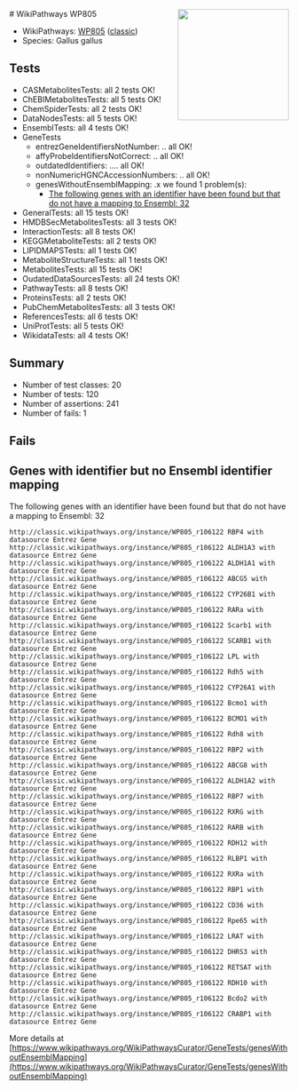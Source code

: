 <img style="float: right; width: 200px" src="https://upload.wikimedia.org/wikipedia/commons/thumb/8/83/Wplogo_with_text_500.png/640px-Wplogo_with_text_500.png" />
# WikiPathways WP805

* WikiPathways: [WP805](https://wikipathways.org/pathways/WP805) ([classic](https://classic.wikipathways.org/instance/WP805))
* Species: Gallus gallus
## Tests
* CASMetabolitesTests: all 2 tests OK!
* ChEBIMetabolitesTests: all 5 tests OK!
* ChemSpiderTests: all 2 tests OK!
* DataNodesTests: all 5 tests OK!
* EnsemblTests: all 4 tests OK!
* GeneTests
    * entrezGeneIdentifiersNotNumber: .. all OK!
    * affyProbeIdentifiersNotCorrect: .. all OK!
    * outdatedIdentifiers: .... all OK!
    * nonNumericHGNCAccessionNumbers: .. all OK!
    * genesWithoutEnsemblMapping: .x we found 1 problem(s):
        * [The following genes with an identifier have been found but that do not have a mapping to Ensembl: 32](#c4e5434d)
* GeneralTests: all 15 tests OK!
* HMDBSecMetabolitesTests: all 3 tests OK!
* InteractionTests: all 8 tests OK!
* KEGGMetaboliteTests: all 2 tests OK!
* LIPIDMAPSTests: all 1 tests OK!
* MetaboliteStructureTests: all 1 tests OK!
* MetabolitesTests: all 15 tests OK!
* OudatedDataSourcesTests: all 24 tests OK!
* PathwayTests: all 8 tests OK!
* ProteinsTests: all 2 tests OK!
* PubChemMetabolitesTests: all 3 tests OK!
* ReferencesTests: all 6 tests OK!
* UniProtTests: all 5 tests OK!
* WikidataTests: all 4 tests OK!


## Summary

* Number of test classes: 20
* Number of tests: 120
* Number of assertions: 241
* Number of fails: 1

## Fails

<a name="c4e5434d" />

## Genes with identifier but no Ensembl identifier mapping

The following genes with an identifier have been found but that do not have a mapping to Ensembl: 32
```
http://classic.wikipathways.org/instance/WP805_r106122 RBP4 with datasource Entrez Gene
http://classic.wikipathways.org/instance/WP805_r106122 ALDH1A3 with datasource Entrez Gene
http://classic.wikipathways.org/instance/WP805_r106122 ALDH1A1 with datasource Entrez Gene
http://classic.wikipathways.org/instance/WP805_r106122 ABCG5 with datasource Entrez Gene
http://classic.wikipathways.org/instance/WP805_r106122 CYP26B1 with datasource Entrez Gene
http://classic.wikipathways.org/instance/WP805_r106122 RARa with datasource Entrez Gene
http://classic.wikipathways.org/instance/WP805_r106122 Scarb1 with datasource Entrez Gene
http://classic.wikipathways.org/instance/WP805_r106122 SCARB1 with datasource Entrez Gene
http://classic.wikipathways.org/instance/WP805_r106122 LPL with datasource Entrez Gene
http://classic.wikipathways.org/instance/WP805_r106122 Rdh5 with datasource Entrez Gene
http://classic.wikipathways.org/instance/WP805_r106122 CYP26A1 with datasource Entrez Gene
http://classic.wikipathways.org/instance/WP805_r106122 Bcmo1 with datasource Entrez Gene
http://classic.wikipathways.org/instance/WP805_r106122 BCMO1 with datasource Entrez Gene
http://classic.wikipathways.org/instance/WP805_r106122 Rdh8 with datasource Entrez Gene
http://classic.wikipathways.org/instance/WP805_r106122 RBP2 with datasource Entrez Gene
http://classic.wikipathways.org/instance/WP805_r106122 ABCG8 with datasource Entrez Gene
http://classic.wikipathways.org/instance/WP805_r106122 ALDH1A2 with datasource Entrez Gene
http://classic.wikipathways.org/instance/WP805_r106122 RBP7 with datasource Entrez Gene
http://classic.wikipathways.org/instance/WP805_r106122 RXRG with datasource Entrez Gene
http://classic.wikipathways.org/instance/WP805_r106122 RARB with datasource Entrez Gene
http://classic.wikipathways.org/instance/WP805_r106122 RDH12 with datasource Entrez Gene
http://classic.wikipathways.org/instance/WP805_r106122 RLBP1 with datasource Entrez Gene
http://classic.wikipathways.org/instance/WP805_r106122 RXRa with datasource Entrez Gene
http://classic.wikipathways.org/instance/WP805_r106122 RBP1 with datasource Entrez Gene
http://classic.wikipathways.org/instance/WP805_r106122 CD36 with datasource Entrez Gene
http://classic.wikipathways.org/instance/WP805_r106122 Rpe65 with datasource Entrez Gene
http://classic.wikipathways.org/instance/WP805_r106122 LRAT with datasource Entrez Gene
http://classic.wikipathways.org/instance/WP805_r106122 DHRS3 with datasource Entrez Gene
http://classic.wikipathways.org/instance/WP805_r106122 RETSAT with datasource Entrez Gene
http://classic.wikipathways.org/instance/WP805_r106122 RDH10 with datasource Entrez Gene
http://classic.wikipathways.org/instance/WP805_r106122 Bcdo2 with datasource Entrez Gene
http://classic.wikipathways.org/instance/WP805_r106122 CRABP1 with datasource Entrez Gene
```

More details at [https://www.wikipathways.org/WikiPathwaysCurator/GeneTests/genesWithoutEnsemblMapping](https://www.wikipathways.org/WikiPathwaysCurator/GeneTests/genesWithoutEnsemblMapping)

